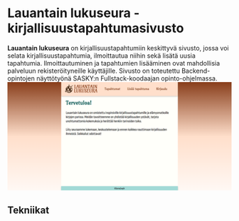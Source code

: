 # Lauantain lukuseura -kirjallisuustapahtumasivusto

<b>Lauantain lukuseura</b> on kirjallisuustapahtumiin keskittyvä sivusto, jossa voi selata kirjallisuustapahtumia, ilmoittautua niihin sekä lisätä uusia tapahtumia. Ilmoittautuminen ja tapahtumien lisääminen ovat mahdollisia palveluun rekisteröityneille käyttäjille. 
Sivusto on toteutettu Backend-opintojen näyttötyönä SASKY:n Fullstack-koodaajan opinto-ohjelmassa. 
<br />
![Etusivu](/etusivu.png)

## Tekniikat
